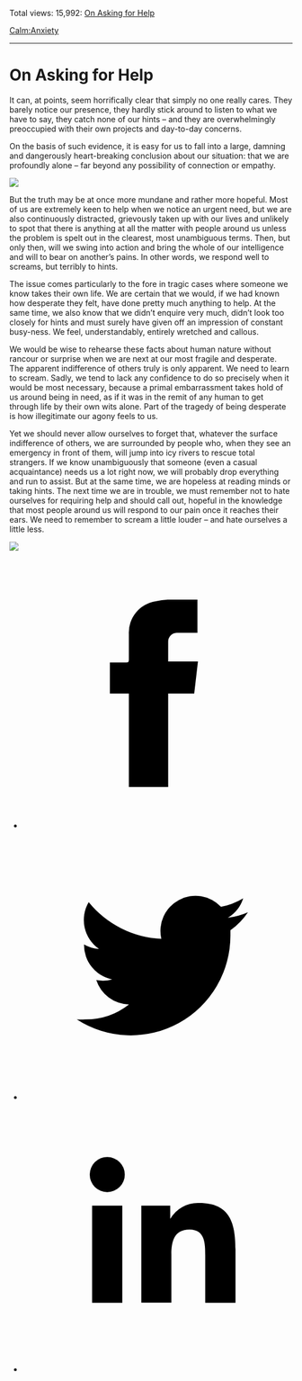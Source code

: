 Total views: 15,992: [On Asking for Help](https://www.theschooloflife.com/thebookoflife/on-asking-for-help/)

[Calm:](https://www.theschooloflife.com/thebookoflife/category/calm/)[Anxiety](https://www.theschooloflife.com/thebookoflife/category/calm/anxiety/)

* * *

# On Asking for Help
<style>
						.alignnone {
  display: block;
  margin-left: auto;
  margin-right: auto;
  align: center:
}

.addtoany_share_save_container {
display:none;
}

.wp-block-image {
		display: block;
  margin-left: auto;
  margin-right: auto;
  width: 50%;
}

.aligncenter {
display: block;
  margin-left: auto;
  margin-right: auto;
  align: center:
}

@media only screen and (max-width: 500px) {
  .wp-block-image {
		display: block;
  margin-left: auto;
  margin-right: auto;
  width: 100%;
} }

h1 {max-width: 600px !important;
}
.s18-single-post .content-area .site-main article .post-cat-header-display + .old-wrapper p {
    font-size: 1.200em
}
						</style>

It can, at points, seem horrifically clear that simply no one really cares. They barely notice our presence, they hardly stick around to listen to what we have to say, they catch none of our hints – and they are overwhelmingly preoccupied with their own projects and day-to-day concerns.

On the basis of such evidence, it is easy for us to fall into a large, damning and dangerously heart-breaking conclusion about our situation: that we are profoundly alone – far beyond any possibility of connection or empathy.

![](http://ww2.hdnux.com/photos/62/04/02/13123757/5/920x920.jpg)

But the truth may be at once more mundane and rather more hopeful. Most of us are extremely keen to help when we notice an urgent need, but we are also continuously distracted, grievously taken up with our lives and unlikely to spot that there is anything at all the matter with people around us unless the problem is spelt out in the clearest, most unambiguous terms. Then, but only then, will we swing into action and bring the whole of our intelligence and will to bear on another’s pains. In other words, we respond well to screams, but terribly to hints.

The issue comes particularly to the fore in tragic cases where someone we know takes their own life. We are certain that we would, if we had known how desperate they felt, have done pretty much anything to help. At the same time, we also know that we didn’t enquire very much, didn’t look too closely for hints and must surely have given off an impression of constant busy-ness. We feel, understandably, entirely wretched and callous.

We would be wise to rehearse these facts about human nature without rancour or surprise when we are next at our most fragile and desperate. The apparent indifference of others truly is only apparent. We need to learn to scream. Sadly, we tend to lack any confidence to do so precisely when it would be most necessary, because a primal embarrassment takes hold of us around being in need, as if it was in the remit of any human to get through life by their own wits alone. Part of the tragedy of being desperate is how illegitimate our agony feels to us.

Yet we should never allow ourselves to forget that, whatever the surface indifference of others, we are surrounded by people who, when they see an emergency in front of them, will jump into icy rivers to rescue total strangers. If we know unambiguously that someone (even a casual acquaintance) needs us a lot right now, we will probably drop everything and run to assist. But at the same time, we are hopeless at reading minds or taking hints. The next time we are in trouble, we must remember not to hate ourselves for requiring help and should call out, hopeful in the knowledge that most people around us will respond to our pain once it reaches their ears. We need to remember to scream a little louder – and hate ourselves a little less.

[![](https://img.youtube.com/vi/-yU7YRR17Hc/0.jpg)](https://www.youtube.com/embed/-yU7YRR17Hc '')
<style>
    .iframe-class { display: block !important; }
</style>

- [<svg xmlns="http://www.w3.org/2000/svg" viewbox="0 0 26 26"><title>Facebook</title>
                    <g>
                        <path d="M8.38,10H9.92c.2,0,.29,0,.29-.28,0-.82,0-1.64,0-2.46a3.05,3.05,0,0,1,2.57-3.15A7.22,7.22,0,0,1,14,3.95c.86,0,1.71,0,2.57,0h.25v3.2h-2A.85.85,0,0,0,14,8c0,.62,0,1.24,0,1.91h2.87L16.51,13H14v9H10.21V13H8.38Z"></path>
                    </g>
                </svg>](http://www.facebook.com/sharer/sharer.php?u=https://www.theschooloflife.com/thebookoflife/on-asking-for-help/)
- [<svg xmlns="http://www.w3.org/2000/svg" viewbox="0 0 26 26"><title>Twitter</title>
                    <path d="M21.69,7.9a6.75,6.75,0,0,1-1.94.53,3.39,3.39,0,0,0,1.48-1.87,6.76,6.76,0,0,1-2.14.82,3.38,3.38,0,0,0-5.75,3.08,9.59,9.59,0,0,1-7-3.53,3.38,3.38,0,0,0,1,4.51A3.36,3.36,0,0,1,5.89,11v0A3.38,3.38,0,0,0,8.6,14.37a3.39,3.39,0,0,1-1.53.06,3.38,3.38,0,0,0,3.15,2.35A6.78,6.78,0,0,1,6,18.22a6.87,6.87,0,0,1-.81,0A9.6,9.6,0,0,0,20,10.08q0-.22,0-.44A6.86,6.86,0,0,0,21.69,7.9Z"></path>
                </svg>](http://twitter.com/share?url=https://www.theschooloflife.com/thebookoflife/on-asking-for-help/&text=&via=theschooloflife)
- [<svg xmlns="http://www.w3.org/2000/svg" viewbox="0 0 26 26"><title>LinkedIn</title>
<path class="cls-2" d="M6.67,10H9.58v9.36H6.67ZM8.13,5.32A1.69,1.69,0,1,1,6.44,7,1.69,1.69,0,0,1,8.13,5.32"></path><path class="cls-2" d="M11.41,10H14.2v1.28h0A3.06,3.06,0,0,1,17,9.75c2.95,0,3.49,1.94,3.49,4.46v5.14H17.57V14.79c0-1.09,0-2.48-1.51-2.48s-1.75,1.18-1.75,2.4v4.63H11.41Z"></path></svg>](https://www.linkedin.com/shareArticle?mini=true&url=https://www.theschooloflife.com/thebookoflife/on-asking-for-help/)
